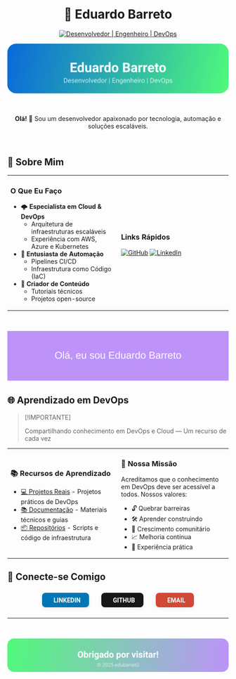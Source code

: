 # <div align="center">🚀 **Eduardo Barreto**</div>

<div align="center">

[![Desenvolvedor | Engenheiro | DevOps](https://img.shields.io/badge/Desenvolvedor_%7C_Engenheiro_%7C_DevOps-0A0A0A?style=for-the-badge&logo=devops&logoColor=white)](https://github.com/edubarret0)

<div align="center">
  <img src="/images/banner-top.svg" alt="Banner superior Eduardo Barreto" style="max-width:100%;height:auto;margin-bottom:2rem;">
</div>

</div>

<div align="center">
  <p><strong>Olá!</strong> 👋 Sou um desenvolvedor apaixonado por tecnologia, automação e soluções escaláveis.</p>
</div>

<br>

## 💫 Sobre Mim

<table>
<tr>
<td width="50%">

### O Que Eu Faço
- 🌩️ **Especialista em Cloud & DevOps**
  - Arquitetura de infraestruturas escaláveis
  - Experiência com AWS, Azure e Kubernetes
- 🤖 **Entusiasta de Automação**
  - Pipelines CI/CD
  - Infraestrutura como Código (IaC)
- 📝 **Criador de Conteúdo**
  - Tutoriais técnicos
  - Projetos open-source

</td>
<td width="50%">

### Links Rápidos
[![GitHub](https://img.shields.io/badge/GitHub-edubarret0-181717?style=for-the-badge&logo=github&logoColor=white)](https://github.com/edubarret0)
[![LinkedIn](https://img.shields.io/badge/LinkedIn-eduardo--barreto-007ACC?style=for-the-badge&logo=linkedin&logoColor=white)](https://www.linkedin.com/in/eduardo-barreto-244575b4/)

</td>
</tr>
</table>

<div align="center">
  <img src="/images/banner.svg" alt="Banner rodapé Eduardo Barreto" style="max-width:100%;height:auto;margin-top:2rem;">
</div>

## 🌐 Aprendizado em DevOps

> [!IMPORTANTE]
>
> Compartilhando conhecimento em DevOps e Cloud — Um recurso de cada vez

<table>
<tr>
<td width="50%">

### 📚 Recursos de Aprendizado
- [💻 Projetos Reais](https://github.com/edubarret0) - Projetos práticos de DevOps
- [📚 Documentação](https://github.com/edubarret0) - Materiais técnicos e guias
- [📦 Repositórios](https://github.com/edubarret0) - Scripts e código de infraestrutura

</td>
<td width="50%">

### 🎯 Nossa Missão
Acreditamos que o conhecimento em DevOps deve ser acessível a todos. Nossos valores:
- 🔓 Quebrar barreiras
- 🛠️ Aprender construindo
- 🤝 Crescimento comunitário
- 📈 Melhoria contínua
- 🌟 Experiência prática

</td>
</tr>
</table>

## 🤝 Conecte-se Comigo


<div align="center" style="display:flex;justify-content:center;align-items:center;gap:1.2rem;margin:1.5rem 0;">
  <a href="https://linkedin.com/in/eduardo-barreto-244575b4" target="_blank" title="LinkedIn" style="background:#0077B5;color:#fff;padding:0.6em 1.4em;border-radius:8px;font-weight:600;text-decoration:none;font-family:Roboto,Segoe UI,sans-serif;box-shadow:0 2px 8px rgba(0,0,0,0.07);margin:0 0.3em;display:inline-block;transition:background 0.2s;">
    <i class="fa fa-linkedin" style="margin-right:0.5em;"></i>LINKEDIN
  </a>
  <a href="https://github.com/edubarret0" target="_blank" title="GitHub" style="background:#181717;color:#fff;padding:0.6em 1.4em;border-radius:8px;font-weight:600;text-decoration:none;font-family:Roboto,Segoe UI,sans-serif;box-shadow:0 2px 8px rgba(0,0,0,0.07);margin:0 0.3em;display:inline-block;transition:background 0.2s;">
    <i class="fa fa-github" style="margin-right:0.5em;"></i>GITHUB
  </a>
  <a href="mailto:edubarret0dev@gmail.com" title="Email" style="background:#D14836;color:#fff;padding:0.6em 1.4em;border-radius:8px;font-weight:600;text-decoration:none;font-family:Roboto,Segoe UI,sans-serif;box-shadow:0 2px 8px rgba(0,0,0,0.07);margin:0 0.3em;display:inline-block;transition:background 0.2s;">
    <i class="fa fa-envelope" style="margin-right:0.5em;"></i>EMAIL
  </a>
</div>

---

<div align="center">
  <img src="/images/banner-footer.svg" alt="Banner rodapé Eduardo Barreto" style="max-width:100%;height:auto;margin-top:2rem;">
</div>
